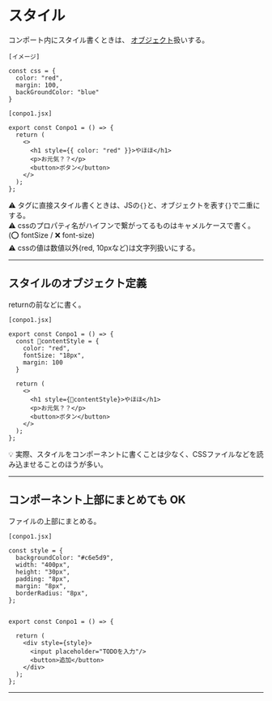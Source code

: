 # スタイル
コンポート内にスタイル書くときは、 [オブジェクト](https://github.com/Tarara33/TIL/blob/main/JavaScript/JS%E3%82%AA%E3%83%96%E3%82%B8%E3%82%A7%E3%82%AF%E3%83%88.md)扱いする。  
~~~
[イメージ]

const css = {
  color: "red",
  margin: 100,
  backGroundColor: "blue"
}
~~~
~~~
[conpo1.jsx]

export const Conpo1 = () => {
  return (
    <>
      <h1 style={{ color: "red" }}>やほほ</h1>
      <p>お元気？？</p>
      <button>ボタン</button>
    </>
  );
};
~~~
⚠️ タグに直接スタイル書くときは、JSの`{}`と、オブジェクトを表す`{}`で二重にする。  
⚠️ cssのプロパティ名がハイフンで繋がってるものはキャメルケースで書く。(⭕️ fontSize / ❌ font-size)   
⚠️ cssの値は数値以外(red, 10pxなど)は文字列扱いにする。  
***

## スタイルのオブジェクト定義
returnの前などに書く。
~~~
[conpo1.jsx]

export const Conpo1 = () => {
  const 💛contentStyle = {
    color: "red",
    fontSize: "18px",
    margin: 100
  }

  return (
    <>
      <h1 style={💛contentStyle}>やほほ</h1>
      <p>お元気？？</p>
      <button>ボタン</button>
    </>
  );
};
~~~
💡 実際、スタイルをコンポーネントに書くことは少なく、CSSファイルなどを読み込ませることのほうが多い。
***

## コンポーネント上部にまとめても OK
ファイルの上部にまとめる。
~~~
[conpo1.jsx]

const style = {
  backgroundColor: "#c6e5d9",
  width: "400px",
  height: "30px",
  padding: "8px",
  margin: "8px",
  borderRadius: "8px",
};


export const Conpo1 = () => {
  
  return (
    <div style={style}>
      <input placeholder="TODOを入力"/>
      <button>追加</button>
    </div>
  );
};
~~~
***
